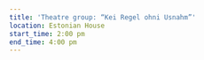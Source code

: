 ```yaml
---
title: 'Theatre group: “Kei Regel ohni Usnahm”'
location: Estonian House
start_time: 2:00 pm
end_time: 4:00 pm
---
```

